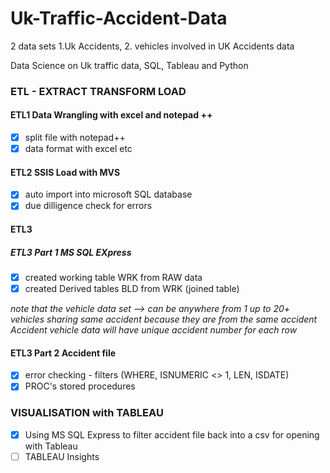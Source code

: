 # Uk-Traffic-Accident-Data 
2 data sets 1.Uk Accidents, 2. vehicles involved in UK Accidents data 

Data Science on Uk traffic data, SQL, Tableau and Python

### ETL - EXTRACT TRANSFORM LOAD

#### ETL1 	Data Wrangling with excel and notepad ++ 
- [x] split file with notepad++
- [x] data format with excel etc

#### ETL2 	SSIS Load with MVS  
- [x] auto import into microsoft SQL database
- [x] due dilligence check for errors
			    
#### ETL3
##### ETL3 Part 1 MS SQL EXpress      
- [x] created working table WRK from RAW data
- [x] created Derived tables BLD from WRK (joined table)

*note that the vehicle data set --> can be anywhere from 1 up to 20+ vehicles sharing same accident because they are from the same accident*
*Accident vehicle data will have unique accident number for each row*

#### ETL3 Part 2 	Accident file        
- [x] error checking  - filters (WHERE, ISNUMERIC <> 1, LEN, ISDATE)
- [x] PROC's stored procedures
	
### VISUALISATION with TABLEAU
- [x] Using MS SQL Express to filter accident file back into a csv for opening with Tableau
- [ ] TABLEAU Insights

